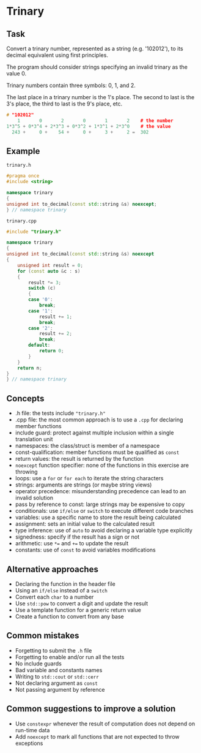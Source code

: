 # Trinary

## Task

Convert a trinary number, represented as a string (e.g. '102012'), to its decimal equivalent using first principles.

The program should consider strings specifying an invalid trinary as the value 0.

Trinary numbers contain three symbols: 0, 1, and 2.

The last place in a trinary number is the 1's place. The second to last is the 3's place, the third to last is the 9's place, etc.

```cpp
# "102012"
    1       0       2       0       1       2    # the number
1*3^5 + 0*3^4 + 2*3^3 + 0*3^2 + 1*3^1 + 2*3^0    # the value
  243 +     0 +    54 +     0 +     3 +     2 =  302
```

## Example

`trinary.h`

```cpp
#pragma once
#include <string>

namespace trinary
{
unsigned int to_decimal(const std::string &s) noexcept;
} // namespace trinary
```

`trinary.cpp`

```cpp
#include "trinary.h"

namespace trinary
{
unsigned int to_decimal(const std::string &s) noexcept
{
    unsigned int result = 0;
    for (const auto &c : s)
    {
        result *= 3;
        switch (c)
        {
        case '0':
            break;
        case '1':
            result += 1;
            break;
        case '2':
            result += 2;
            break;
        default:
            return 0;
        }
    }
    return n;
}
} // namespace trinary
```

## Concepts

- .h file: the tests include `"trinary.h"`
- .cpp file: the most common approach is to use a `.cpp` for declaring member functions
- include guard: protect against multiple inclusion within a single translation unit
- namespaces: the class/struct is member of a namespace
- const-qualification: member functions must be qualified as `const`
- return values: the result is returned by the function
- `noexcept` function specifier: none of the functions in this exercise are throwing
- loops: use a `for` or `for each` to iterate the string characters
- strings: arguments are strings (or maybe string views)
- operator precedence: misunderstanding precedence can lead to an invalid solution
- pass by reference to const: large strings may be expensive to copy
- conditionals: use `if/else` or `switch` to execute different code branches
- variables: use a specific name to store the result being calculated
- assignment: sets an initial value to the calculated result
- type inference: use of `auto` to avoid declaring a variable type explicitly
- signedness: specify if the result has a sign or not
- arithmetic: use `*=` and `+=` to update the result
- constants: use of `const` to avoid variables modifications

## Alternative approaches

- Declaring the function in the header file
- Using an `if/else` instead of a `switch`
- Convert each `char` to a number
- Use `std::pow` to convert a digit and update the result
- Use a template function for a generic return value
- Create a function to convert from any base

## Common mistakes

- Forgetting to submit the `.h` file
- Forgetting to enable and/or run all the tests
- No include guards
- Bad variable and constants names
- Writing to `std::cout` or `std::cerr`
- Not declaring argument as `const`
- Not passing argument by reference

## Common suggestions to improve a solution

- Use `constexpr` whenever the result of computation does not depend on run-time data
- Add `noexcept` to mark all functions that are not expected to throw exceptions
